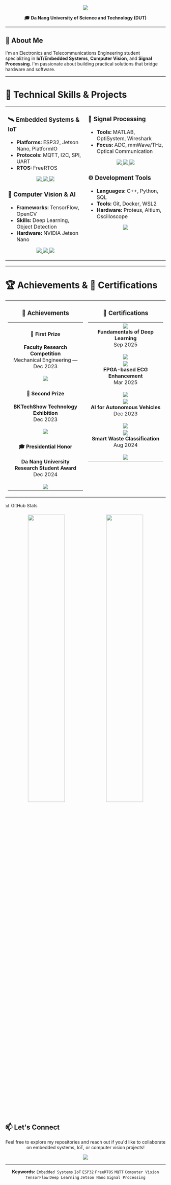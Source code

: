 <p align="center">
  <img src="https://readme-typing-svg.herokuapp.com/?font=Righteous&size=35&center=true&vCenter=true&width=600&height=70&duration=4000&lines=Hi+There!+👋;I'm+Ba+Thanh;Electronics+Engineering" />
</p>
<p align="center">
  <b>🎓 Da Nang University of Science and Technology (DUT)</b>
</p>

---

## 🎯 About Me

I'm an Electronics and Telecommunications Engineering student specializing in **IoT/Embedded Systems**, **Computer Vision**, and **Signal Processing**. I'm passionate about building practical solutions that bridge hardware and software.

---

<!-- ====================== TECHNICAL SKILLS & PROJECTS ====================== -->
<h1 id="skills-projects">💼 Technical Skills & Projects</h1>

<table width="100%">
  <tr>
    <!-- ===== Left: Skills ===== -->
    <td valign="top" width="50%">
      <h3>🛰️ Embedded Systems & IoT</h3>
      <ul>
        <li><b>Platforms:</b> ESP32, Jetson Nano, PlatformIO</li>
        <li><b>Protocols:</b> MQTT, I2C, SPI, UART</li>
        <li><b>RTOS:</b> FreeRTOS</li>
      </ul>
      <p align="center">
        <a href="https://github.com/bathanh0309/FreeAqua-RTOS">
          <img src="https://img.shields.io/badge/FreeAqua--RTOS-00C7B7?style=for-the-badge&logo=hackaday&logoColor=white"/>
        </a>
        <a href="https://github.com/bathanh0309/PBL3_Smart_Parking">
          <img src="https://img.shields.io/badge/Smart_Parking-4285F4?style=for-the-badge&logo=googlemaps&logoColor=white"/>
        </a>
        <a href="https://github.com/bathanh0309/IoT-HomeHub">
          <img src="https://img.shields.io/badge/HomeHub-FF6F00?style=for-the-badge&logo=homeassistant&logoColor=white"/>
        </a>
      </p>
      <h3>🧠 Computer Vision & AI</h3>
      <ul>
        <li><b>Frameworks:</b> TensorFlow, OpenCV</li>
        <li><b>Skills:</b> Deep Learning, Object Detection</li>
        <li><b>Hardware:</b> NVIDIA Jetson Nano</li>
      </ul>
      <p align="center">
        <a href="https://github.com/bathanh0309/DeepLearning">
          <img src="https://img.shields.io/badge/DeepLearning-FF6F00?style=for-the-badge&logo=tensorflow&logoColor=white"/>
        </a>
        <a href="https://github.com/bathanh0309/MachineLearning">
          <img src="https://img.shields.io/badge/MachineLearning-0078D7?style=for-the-badge&logo=scikit-learn&logoColor=white"/>
        </a>
        <a href="https://github.com/bathanh0309/RRTNavNano">
          <img src="https://img.shields.io/badge/RRTNavNano-76B900?style=for-the-badge&logo=nvidia&logoColor=white"/>
        </a>
      </p>
    </td>
    <!-- ===== Right: Signal + DevTools ===== -->
    <td valign="top" width="50%">
      <h3>📡 Signal Processing</h3>
      <ul>
        <li><b>Tools:</b> MATLAB, OptiSystem, Wireshark</li>
        <li><b>Focus:</b> ADC, mmWave/THz, Optical Communication</li>
      </ul>
      <p align="center">
        <a href="https://github.com/bathanh0309/SimuADC">
          <img src="https://img.shields.io/badge/SimuADC-FF8C00?style=for-the-badge&logo=mathworks&logoColor=white"/>
        </a>
        <a href="https://github.com/bathanh0309/mmWave-THz">
          <img src="https://img.shields.io/badge/mmWave--THz-6A1B9A?style=for-the-badge&logo=signal&logoColor=white"/>
        </a>
        <a href="https://github.com/bathanh0309/Optisystem">
          <img src="https://img.shields.io/badge/Optisystem-005BAC?style=for-the-badge&logo=photon&logoColor=white"/>
        </a>
      </p>
      <h3>⚙️ Development Tools</h3>
      <ul>
        <li><b>Languages:</b> C++, Python, SQL</li>
        <li><b>Tools:</b> Git, Docker, WSL2</li>
        <li><b>Hardware:</b> Proteus, Altium, Oscilloscope</li>
      </ul>
      <p align="center">
        <a href="https://github.com/bathanh0309/Amplifier-OTL">
          <img src="https://img.shields.io/badge/Amplifier--OTL-1E5083?style=for-the-badge&logo=circuitverse&logoColor=white"/>
        </a>
      </p>
    </td>
  </tr>
</table>

---

<!-- ====================== ACHIEVEMENTS & CERTIFICATES ====================== -->
<h1 id="achievements">🏆 Achievements & 📜 Certifications</h1>

<table width="100%">
  <tr>
    <!-- ===== Left: Achievements ===== -->
    <td valign="top" width="50%">
      <h3 align="center">🏅 Achievements</h3>
      <table align="center" width="95%">
        <tr>
          <td align="center">
            <h4>🥇 First Prize</h4>
            <b>Faculty Research Competition</b><br/>
            Mechanical Engineering — Dec 2023<br/><br/>
            <a href="https://drive.google.com/file/d/1iI_mmLu6SrupykpjnciBaJUs4rW604Rp/view">
              <img src="https://img.shields.io/badge/Certificate-FFD700?style=for-the-badge&logo=googledrive&logoColor=white"/>
            </a>
          </td>
        </tr>
        <tr>
          <td align="center">
            <h4>🥈 Second Prize</h4>
            <b>BKTechShow Technology Exhibition</b><br/>
            Dec 2023<br/><br/>
            <a href="https://drive.google.com/file/d/1Nn8-F5u36uuBbKG1-ddfdwV_-vlJIkSc/view">
              <img src="https://img.shields.io/badge/Certificate-C0C0C0?style=for-the-badge&logo=googledrive&logoColor=white"/>
            </a>
          </td>
        </tr>
        <tr>
          <td align="center">
            <h4>🎓 Presidential Honor</h4>
            <b>Da Nang University Research Student Award</b><br/>
            Dec 2024<br/><br/>
            <a href="https://drive.google.com/file/d/1tr2x93TwjTtUAfHl8ggOcIgXE5LCZisv/view">
              <img src="https://img.shields.io/badge/Certificate-4285F4?style=for-the-badge&logo=googledrive&logoColor=white"/>
            </a>
          </td>
        </tr>
      </table>
    </td>
    <!-- ===== Right: Certificates ===== -->
    <td valign="top" width="50%">
      <h3 align="center">📜 Certifications</h3>
      <table align="center" width="95%">
        <tr>
          <td align="center">
            <img src="https://img.shields.io/badge/NVIDIA-76B900?style=for-the-badge&logo=nvidia&logoColor=white"/><br/>
            <b>Fundamentals of Deep Learning</b><br/>
            Sep 2025<br/><br/>
            <a href="https://drive.google.com/file/d/1IS7MKVRLEAUrxG3UAmzJelLf3vWU4Bb1/view">
              <img src="https://img.shields.io/badge/View-76B900?style=for-the-badge&logo=googledrive&logoColor=white"/>
            </a>
          </td>
        </tr>
        <tr>
          <td align="center">
            <img src="https://img.shields.io/badge/DSAC-FF6B6B?style=for-the-badge&logo=circuit&logoColor=white"/><br/>
            <b>FPGA-based ECG Enhancement</b><br/>
            Mar 2025<br/><br/>
            <a href="https://drive.google.com/file/d/1GZvRcehhXUOCUiw5jLp3gS9lZ-kPk8T2/view">
              <img src="https://img.shields.io/badge/View-FF6B6B?style=for-the-badge&logo=googledrive&logoColor=white"/>
            </a>
          </td>
        </tr>
        <tr>
          <td align="center">
            <img src="https://img.shields.io/badge/Research-0A84FF?style=for-the-badge&logo=academia&logoColor=white"/><br/>
            <b>AI for Autonomous Vehicles</b><br/>
            Dec 2023<br/><br/>
            <a href="https://drive.google.com/file/d/1NluBnhDf06USY6wm1r2R16zXldbwUppn/view">
              <img src="https://img.shields.io/badge/View-0A84FF?style=for-the-badge&logo=googledrive&logoColor=white"/>
            </a>
          </td>
        </tr>
        <tr>
          <td align="center">
            <img src="https://img.shields.io/badge/Startup-4CAF50?style=for-the-badge&logo=rocket&logoColor=white"/><br/>
            <b>Smart Waste Classification</b><br/>
            Aug 2024<br/><br/>
            <a href="https://drive.google.com/file/d/16xMIXrvLCCrfZcEmQYMUcUV3Awe2gYDk/view">
              <img src="https://img.shields.io/badge/View-4CAF50?style=for-the-badge&logo=googledrive&logoColor=white"/>
            </a>
          </td>
        </tr>
      </table>
    </td>
  </tr>
</table>



📊 GitHub Stats
<p align="center">
  <img width="48%" src="https://github-readme-stats.vercel.app/api?username=bathanh0309&show_icons=true&theme=tokyonight&hide_border=true" />
  <img width="48%" src="https://github-readme-streak-stats.herokuapp.com/?user=bathanh0309&theme=tokyonight&hide_border=true" />
</p>



## 📫 Let's Connect

<p align="center">
  Feel free to explore my repositories and reach out if you'd like to collaborate on embedded systems, IoT, or computer vision projects!
</p>

<p align="center">
  <img src="https://komarev.com/ghpvc/?username=bathanh0309&color=blueviolet&style=flat-square&label=Profile+Views" />
</p>

---

<p align="center">
  <b>Keywords:</b> <code>Embedded Systems</code> <code>IoT</code> <code>ESP32</code> <code>FreeRTOS</code> <code>MQTT</code> <code>Computer Vision</code> <code>TensorFlow</code> <code>Deep Learning</code> <code>Jetson Nano</code> <code>Signal Processing</code>
</p>
